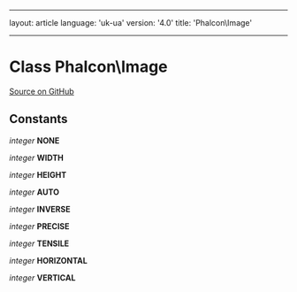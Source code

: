* * *

layout: article language: 'uk-ua' version: '4.0' title: 'Phalcon\Image'

* * *

# Class **Phalcon\Image**

<a href="https://github.com/phalcon/cphalcon/tree/v4.0.0/phalcon/image.zep" class="btn btn-default btn-sm">Source on GitHub</a>

## Constants

*integer* **NONE**

*integer* **WIDTH**

*integer* **HEIGHT**

*integer* **AUTO**

*integer* **INVERSE**

*integer* **PRECISE**

*integer* **TENSILE**

*integer* **HORIZONTAL**

*integer* **VERTICAL**
